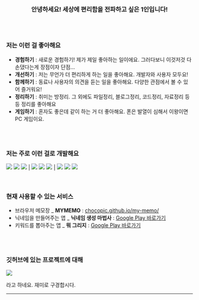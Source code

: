 <div align=center>

  ### 안녕하세요! 세상에 편리함을 전파하고 싶은 1인입니다!

</div>
<br><br>

### 저는 이런 걸 좋아해요
- **경험하기**   :   새로운 경험하기! 제가 제일 좋아하는 일이에요. 그러다보니 이것저것 다 손댔다는게 장점이자 단점...
- **개선하기**   :   저는 무언가 더 편리하게 하는 일을 좋아해요. 개발자와 사용자 모두요!
- **함께하기**   :   동료나 사용자의 의견을 듣는 일을 좋아해요. 다양한 관점에서 볼 수 있어 즐거워요!
- **정리하기**   :   취미는 방정리. 그 외에도 파일정리, 블로그정리, 코드정리, 자료정리 등등 정리를 좋아해요
- **게임하기**   :   혼자도 좋은데 같이 하는 거 더 좋아해요. 폰은 발열이 심해서 이왕이면 PC 게임이요.

<br><br>
<div>
  <div>
    <h3>저는 주로 이런 걸로 개발해요</h3>
    <img src="https://img.shields.io/badge/React-61DAFB?style=flat-square&logo=React&logoColor=000000"/>
    <img src="https://img.shields.io/badge/Flutter-02569B?style=flat-square&logo=Flutter&logoColor=000000"/>
    <img src="https://img.shields.io/badge/Android-3DDC84?style=flat-square&logo=Android&logoColor=ffffff"/>
        |    
    <img src="https://img.shields.io/badge/Python-3776AB?style=flat-square&logo=Python&logoColor=ffffff"/>
    <img src="https://img.shields.io/badge/Java-333333?style=flat-square&logo=Java&logoColor=000000"/>
    <img src="https://img.shields.io/badge/JavaScript-333333?style=flat-square&logo=JavaScript&logoColor=#F7DF1E"/>
        |    
    <img src="https://img.shields.io/badge/MySQL-4479A1?style=flat-square&logo=MySQL&logoColor=ffffff"/>
    <img src="https://img.shields.io/badge/SQLite-003B57?style=flat-square&logo=SQLite&logoColor=ffffff"/>
    <img src="https://img.shields.io/badge/MongoDB-47A248?style=flat-square&logo=MongoDB&logoColor=ffffff"/>
  </div>
</div>
<br><br>

### 현재 사용할 수 있는 서비스
- 브라우저 메모장 _ <b>MYMEMO</b>  :  <a href='chocopic.github.io/my-memo/'>chocopic.github.io/my-memo/</a>
- 닉네임을 만들어주는 앱 _ <b>닉네임 생성 마법사</b>  :  <a href='https://play.google.com/store/apps/details?id=com.nick.nicknamecreator&pcampaignid=web_share'>Google Play 바로가기</a>
- 키워드를 뽑아주는 앱 _ <b>뭐 그리지</b>  :  <a href='https://play.google.com/store/apps/details?id=com.drawing.keywordpick&pcampaignid=web_share'>Google Play 바로가기</a>

<br><br>

### 깃허브에 있는 프로젝트에 대해
<div>
  <img src="https://github-readme-stats.vercel.app/api/top-langs/?username=chocopic"/>
  <p>라고 하네요. 재미로 구경합시다.</p>
</div>
<hr>
<!--
**ChocoPic/chocopic** is a ✨ _special_ ✨ repository because its `README.md` (this file) appears on your GitHub profile.

Here are some ideas to get you started:

- 🔭 I’m currently working on ...
- 🌱 I’m currently learning ...
- 👯 I’m looking to collaborate on ...
- 🤔 I’m looking for help with ...
- 💬 Ask me about ...
- 📫 How to reach me: ...
- 😄 Pronouns: ...
- ⚡ Fun fact: ...
-->
